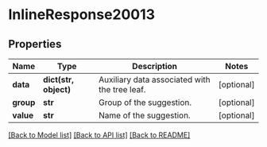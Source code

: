 # InlineResponse20013

## Properties
Name | Type | Description | Notes
------------ | ------------- | ------------- | -------------
**data** | **dict(str, object)** | Auxiliary data associated with the tree leaf. | [optional] 
**group** | **str** | Group of the suggestion. | [optional] 
**value** | **str** | Name of the suggestion. | [optional] 

[[Back to Model list]](../README.md#documentation-for-models) [[Back to API list]](../README.md#documentation-for-api-endpoints) [[Back to README]](../README.md)


